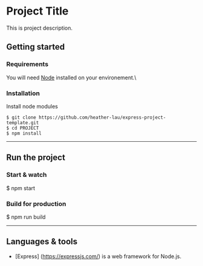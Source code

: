 # Project Title

This is project description.

## Getting started

### Requirements

You will need [Node](http://nodejs.org/) installed on your environement.\

### Installation

Install node modules

    $ git clone https://github.com/heather-lau/express-project-template.git
    $ cd PROJECT
    $ npm install

---

## Run the project

### Start & watch

$ npm start

### Build for production

$ npm run build

---

## Languages & tools

- [Express] (https://expressjs.com/) is a web framework for Node.js.
